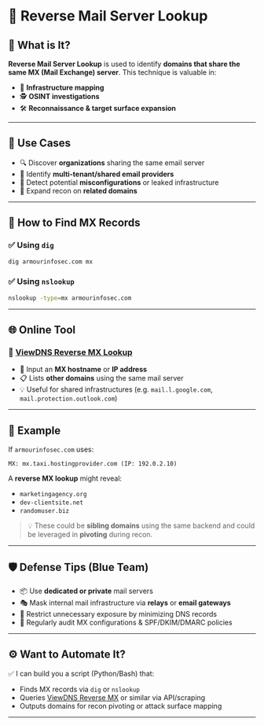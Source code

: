 
# 📮 Reverse Mail Server Lookup

## 🧠 What is It?

**Reverse Mail Server Lookup** is used to identify **domains that share the same MX (Mail Exchange) server**. This technique is valuable in:

* 📡 **Infrastructure mapping**
* 🕵️ **OSINT investigations**
* 🛠️ **Reconnaissance & target surface expansion**

---

## 🎯 Use Cases

* 🔍 Discover **organizations** sharing the same email server
* 💼 Identify **multi-tenant/shared email providers**
* 🚨 Detect potential **misconfigurations** or leaked infrastructure
* 🎯 Expand recon on **related domains**

---

## 🔧 How to Find MX Records

### ✅ Using `dig`

```bash
dig armourinfosec.com mx
```

### ✅ Using `nslookup`

```bash
nslookup -type=mx armourinfosec.com
```

---

## 🌐 Online Tool

### 🔹 [ViewDNS Reverse MX Lookup](https://viewdns.info/reversemx/)

* 🔁 Input an **MX hostname** or **IP address**
* 📋 Lists **other domains** using the same mail server
* 💡 Useful for shared infrastructures (e.g. `mail.l.google.com`, `mail.protection.outlook.com`)

---

## 🧪 Example

If `armourinfosec.com` uses:

```
MX: mx.taxi.hostingprovider.com (IP: 192.0.2.10)
```

A **reverse MX lookup** might reveal:

* `marketingagency.org`
* `dev-clientsite.net`
* `randomuser.biz`

> 💡 These could be **sibling domains** using the same backend and could be leveraged in **pivoting** during recon.

---

## 🛡️ Defense Tips (Blue Team)

* 📦 Use **dedicated or private** mail servers
* 🎭 Mask internal mail infrastructure via **relays** or **email gateways**
* 🔐 Restrict unnecessary exposure by minimizing DNS records
* 🔁 Regularly audit MX configurations & SPF/DKIM/DMARC policies

---

## ⚙️ Want to Automate It?

✅ I can build you a script (Python/Bash) that:

* Finds MX records via `dig` or `nslookup`
* Queries [ViewDNS Reverse MX](https://viewdns.info/reversemx/) or similar via API/scraping
* Outputs domains for recon pivoting or attack surface mapping


---
